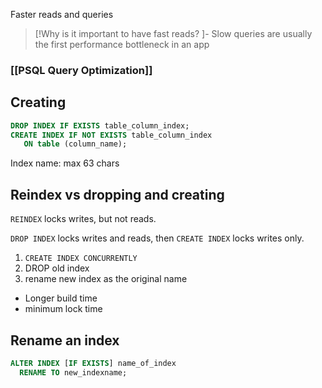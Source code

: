 Faster reads and queries 

>[!Why is it important to have fast reads? ]-
>Slow queries are usually the first performance bottleneck in an app


### [[PSQL Query Optimization]]


## Creating

```sql
DROP INDEX IF EXISTS table_column_index;
CREATE INDEX IF NOT EXISTS table_column_index
   ON table (column_name);
```


Index name: max 63 chars


## Reindex vs dropping and creating

`REINDEX` locks writes, but not reads.

`DROP INDEX` locks writes and reads, then `CREATE INDEX` locks writes only.

1. `CREATE INDEX CONCURRENTLY`
2. DROP old index
3. rename new index as the original name

* Longer build time
* minimum lock time

## Rename an index

```sql
ALTER INDEX [IF EXISTS] name_of_index
  RENAME TO new_indexname;
```